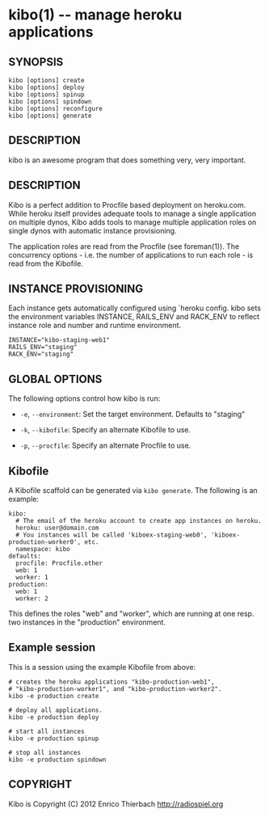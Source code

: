 kibo(1) -- manage heroku applications
================================================

## SYNOPSIS

`kibo [options] create`<br>
`kibo [options] deploy`<br>
`kibo [options] spinup`<br>
`kibo [options] spindown`<br>
`kibo [options] reconfigure`<br>
`kibo [options] generate`

## DESCRIPTION

kibo is an awesome program that does something very, very important.

## DESCRIPTION

Kibo is a perfect addition to Procfile based deployment on heroku.com.
While heroku itself provides adequate tools to manage a single application
on multiple dynos, Kibo adds tools to manage multiple application roles 
on single dynos with automatic instance provisioning.

The application roles are read from the Procfile (see foreman(1)). 
The concurrency options - i.e. the number of applications to run
each role - is read from the Kibofile.

## INSTANCE PROVISIONING

Each instance gets automatically configured using `heroku config. kibo
sets the environment variables INSTANCE, RAILS_ENV and RACK_ENV to reflect
instance role and number and runtime environment.

    INSTANCE="kibo-staging-web1"
    RAILS_ENV="staging"
    RACK_ENV="staging"

## GLOBAL OPTIONS

The following options control how kibo is run:

  * `-e`, `--environment`:
    Set the target environment. Defaults to "staging"

  * `-k`, `--kibofile`:
    Specify an alternate Kibofile to use.

  * `-p`, `--procfile`:
    Specify an alternate Procfile to use.

## Kibofile

A Kibofile scaffold can be generated via `kibo generate`. The following is an example:

    kibo:
      # The email of the heroku account to create app instances on heroku.
      heroku: user@domain.com
      # You instances will be called 'kiboex-staging-web0', 'kiboex-production-worker0', etc.
      namespace: kibo
    defaults:
      procfile: Procfile.other
      web: 1
      worker: 1
    production:
      web: 1
      worker: 2

This defines the roles "web" and "worker", which are running at one resp. two instances in
the "production" environment.  

## Example session

This is a session using the example Kibofile from above:

    # creates the heroku applications "kibo-production-web1",  
    # "kibo-production-worker1", and "kibo-production-worker2". 
    kibo -e production create 

    # deploy all applications.
    kibo -e production deploy 

    # start all instances
    kibo -e production spinup
    
    # stop all instances
    kibo -e production spindown 
    
## COPYRIGHT

Kibo is Copyright (C) 2012 Enrico Thierbach <http://radiospiel.org>


[SYNOPSIS]: #SYNOPSIS "SYNOPSIS"
[DESCRIPTION]: #DESCRIPTION "DESCRIPTION"
[DESCRIPTION]: #DESCRIPTION "DESCRIPTION"
[INSTANCE PROVISIONING]: #INSTANCE-PROVISIONING "INSTANCE PROVISIONING"
[GLOBAL OPTIONS]: #GLOBAL-OPTIONS "GLOBAL OPTIONS"
[Kibofile]: #Kibofile "Kibofile"
[Example session]: #Example-session "Example session"
[COPYRIGHT]: #COPYRIGHT "COPYRIGHT"


[kibo(1)]: kibo.1.html
